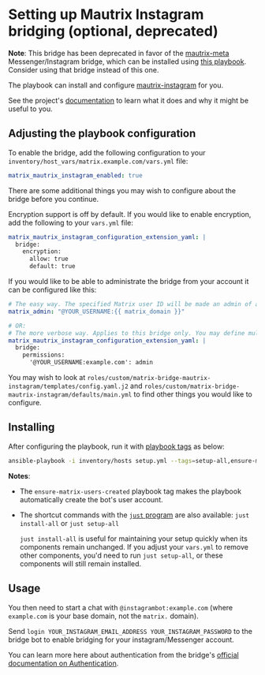 # Setting up Mautrix Instagram bridging (optional, deprecated)

**Note**: This bridge has been deprecated in favor of the [mautrix-meta](https://github.com/mautrix/meta) Messenger/Instagram bridge, which can be installed using [this playbook](configuring-playbook-bridge-mautrix-meta-instagram.md). Consider using that bridge instead of this one.

The playbook can install and configure [mautrix-instagram](https://github.com/mautrix/instagram) for you.

See the project's [documentation](https://docs.mau.fi/bridges/python/instagram/index.html) to learn what it does and why it might be useful to you.

## Adjusting the playbook configuration

To enable the bridge, add the following configuration to your `inventory/host_vars/matrix.example.com/vars.yml` file:

```yaml
matrix_mautrix_instagram_enabled: true
```

There are some additional things you may wish to configure about the bridge before you continue.

Encryption support is off by default. If you would like to enable encryption, add the following to your `vars.yml` file:
```yaml
matrix_mautrix_instagram_configuration_extension_yaml: |
  bridge:
    encryption:
      allow: true
      default: true
```

If you would like to be able to administrate the bridge from your account it can be configured like this:
```yaml
# The easy way. The specified Matrix user ID will be made an admin of all bridges
matrix_admin: "@YOUR_USERNAME:{{ matrix_domain }}"

# OR:
# The more verbose way. Applies to this bridge only. You may define multiple Matrix users as admins.
matrix_mautrix_instagram_configuration_extension_yaml: |
  bridge:
    permissions:
      '@YOUR_USERNAME:example.com': admin
```

You may wish to look at `roles/custom/matrix-bridge-mautrix-instagram/templates/config.yaml.j2` and `roles/custom/matrix-bridge-mautrix-instagram/defaults/main.yml` to find other things you would like to configure.

## Installing

After configuring the playbook, run it with [playbook tags](playbook-tags.md) as below:

<!-- NOTE: let this conservative command run (instead of install-all) to make it clear that failure of the command means something is clearly broken. -->
```sh
ansible-playbook -i inventory/hosts setup.yml --tags=setup-all,ensure-matrix-users-created,start
```

**Notes**:

- The `ensure-matrix-users-created` playbook tag makes the playbook automatically create the bot's user account.

- The shortcut commands with the [`just` program](just.md) are also available: `just install-all` or `just setup-all`

  `just install-all` is useful for maintaining your setup quickly when its components remain unchanged. If you adjust your `vars.yml` to remove other components, you'd need to run `just setup-all`, or these components will still remain installed.

## Usage

You then need to start a chat with `@instagrambot:example.com` (where `example.com` is your base domain, not the `matrix.` domain).

Send `login YOUR_INSTAGRAM_EMAIL_ADDRESS YOUR_INSTAGRAM_PASSWORD` to the bridge bot to enable bridging for your instagram/Messenger account.

You can learn more here about authentication from the bridge's [official documentation on Authentication](https://docs.mau.fi/bridges/python/instagram/authentication.html).
